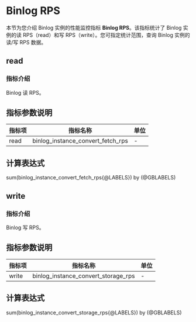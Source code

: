 # Binlog RPS

本节为您介绍 Binlog 实例的性能监控指标 **Binlog RPS**。该指标统计了 Binlog 实例的读 RPS（read）和写 RPS（write）。您可指定统计范围，查询 Binlog 实例的读/写 RPS 数据。

## read

### 指标介绍

Binlog 读 RPS。

## 指标参数说明

| **指标项** |   **指标名称**    | **单位** |
|---------|---------------|--------|
| read     | binlog_instance_convert_fetch_rps | -      |

## 计算表达式

sum(binlog_instance_convert_fetch_rps{@LABELS}) by (@GBLABELS)

## write

### 指标介绍

Binlog 写 RPS。

## 指标参数说明

| **指标项** |   **指标名称**    | **单位** |
|---------|---------------|--------|
| write     | binlog_instance_convert_storage_rps | -      |

## 计算表达式

sum(binlog_instance_convert_storage_rps{@LABELS}) by (@GBLABELS)
